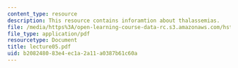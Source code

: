 ```yaml
---
content_type: resource
description: This resource contains inforamtion about thalassemias.
file: /media/https%3A/open-learning-course-data-rc.s3.amazonaws.com/hst-161-molecular-biology-and-genetics-in-modern-medicine-fall-2007/b208248083e4ec1a2a11a0387b61c60a_lecture05.pdf
file_type: application/pdf
resourcetype: Document
title: lecture05.pdf
uid: b2082480-83e4-ec1a-2a11-a0387b61c60a
---
```

